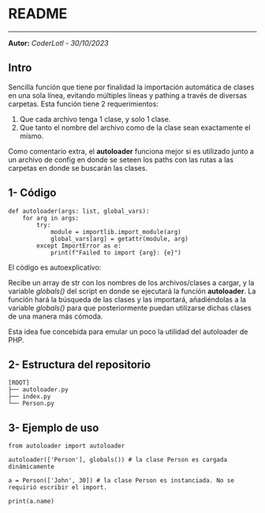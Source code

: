 # README
---
**Autor:** *CoderLotl - 30/10/2023*

## Intro

Sencilla función que tiene por finalidad la importación automática de clases en una sola línea, evitando múltiples líneas y pathing a través de diversas carpetas.
Esta función tiene 2 requerimientos:
1. Que cada archivo tenga 1 clase, y solo 1 clase.
2. Que tanto el nombre del archivo como de la clase sean exactamente el mismo.

Como comentario extra, el **autoloader** funciona mejor si es utilizado junto a un archivo de config en donde se seteen los paths con las rutas a las carpetas en donde se buscarán las clases.

## 1- Código
    def autoloader(args: list, global_vars):        
        for arg in args:
            try:
                module = importlib.import_module(arg)            
                global_vars[arg] = getattr(module, arg)
            except ImportError as e:
                print(f"Failed to import {arg}: {e}")

El código es autoexplicativo:

Recibe un array de str con los nombres de los archivos/clases a cargar, y la variable *globals()* del script en donde se ejecutará la función **autoloader**.
La función hará la búsqueda de las clases y las importará, añadiéndolas a la variable *globals()* para que posteriormente puedan utilizarse dichas clases de una manera más cómoda.

Esta idea fue concebida para emular un poco la utilidad del autoloader de PHP.

## 2- Estructura del repositorio

    [ROOT]
    ├── autoloader.py
    ├── index.py
    └── Person.py

## 3- Ejemplo de uso

    from autoloader import autoloader

    autoloader(['Person'], globals()) # la clase Person es cargada dinámicamente

    a = Person(['John', 30]) # la clase Person es instanciada. No se requirió escribir el import.

    print(a.name)